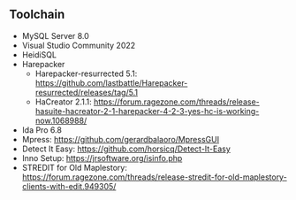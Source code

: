 ## Toolchain
- MySQL Server 8.0
- Visual Studio Community 2022
- HeidiSQL
- Harepacker
  - Harepacker-resurrected 5.1: https://github.com/lastbattle/Harepacker-resurrected/releases/tag/5.1
  - HaCreator 2.1.1: https://forum.ragezone.com/threads/release-hasuite-hacreator-2-1-harepacker-4-2-3-yes-hc-is-working-now.1068988/
- Ida Pro 6.8
- Mpress: https://github.com/gerardbalaoro/MpressGUI
- Detect It Easy: https://github.com/horsicq/Detect-It-Easy
- Inno Setup: https://jrsoftware.org/isinfo.php
- STREDIT for Old Maplestory: https://forum.ragezone.com/threads/release-stredit-for-old-maplestory-clients-with-edit.949305/
